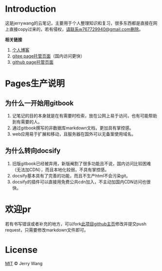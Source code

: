 # Introduction

这是jerrywang的云笔记，主要用于个人整理知识和复习，很多东西都是直接在网上直接copy过来的，若有侵权，请联系w767729940@gmail.com删除。

**相关链接**

1. [个人博客](https://jerrywang.top)
2. [gitee page托管页面](https://jerrywjy.gitee.io/jerrywang_note)（国内访问更快）
3. [github page托管页面](https://note.jerrywang.top)

# Pages生产说明

## 为什么一开始用gitbook

1. 记笔记的目的本身就是在有需要时检索，放在公网上易于访问，也有可能帮助到有需要的人。
2. 通过gitbook撰写的非数据库markdown文档，更加具有掌控感。
3. web应用易于扩展和移动，且服务器在国外可以无备案使用域名。

## 为什么转向docsify

1. 旧版gitbook已经被弃用，新版阉割了很多功能且不说，国内访问比较困难（无法加CDN），而且本地化较弱，不具有掌控感。
2. docsify基本具有了完善的功能，而且不生产html不会污染git。
3. docsify的插件可以直接用免费公共cdn加入，不主动加国内CDN访问也很快。

# 欢迎pr

若有书写错误或者补充的地方，可以fork[此项目github主页](https://github.com/Jerrywang959/jerrywang_note)修改并提交push request，只需要修改markdown文件即可。

# License

[MIT](https://github.com/Jerrywang959/jerrywang_note/blob/master/LICENSE) © Jerry Wang
